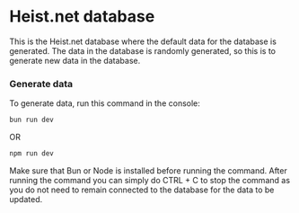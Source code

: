 # Heist.net database
This is the Heist.net database where the default data for the database is generated.
The data in the database is randomly generated, so this is to generate new data in the database.

### Generate data
To generate data, run this command in the console:
```bash
bun run dev
```
OR
```bash
npm run dev
```
Make sure that Bun or Node is installed before running the command.
After running the command you can simply do CTRL + C to stop the command as you do not need to remain connected to the database for the data to be updated.
